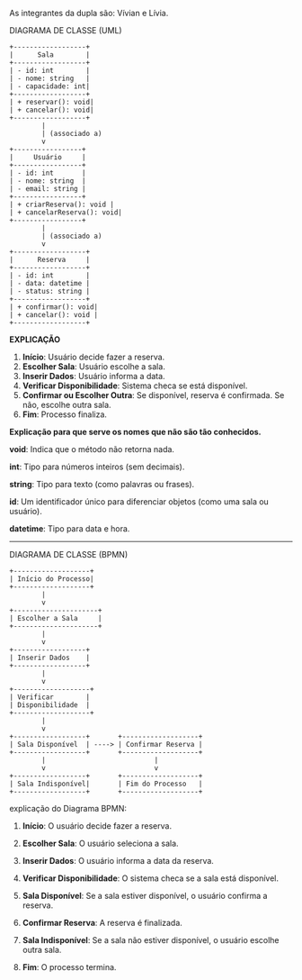 As integrantes da dupla são: Vívian e Lívia.

DIAGRAMA DE CLASSE (UML)
```
+------------------+
|      Sala        |
+------------------+
| - id: int        |
| - nome: string   |
| - capacidade: int|
+------------------+
| + reservar(): void|
| + cancelar(): void|
+------------------+
        |
        | (associado a)
        v
+-----------------+
|     Usuário     |
+-----------------+
| - id: int       |
| - nome: string  |
| - email: string |
+-----------------+
| + criarReserva(): void |
| + cancelarReserva(): void|
+-----------------+
        |
        | (associado a)
        v
+------------------+
|      Reserva     |
+------------------+
| - id: int        |
| - data: datetime |
| - status: string |
+------------------+
| + confirmar(): void|
| + cancelar(): void |
+------------------+
```

**EXPLICAÇÃO**
                     
1. **Início**: Usuário decide fazer a reserva.
2. **Escolher Sala**: Usuário escolhe a sala.
3. **Inserir Dados**: Usuário informa a data.
4. **Verificar Disponibilidade**: Sistema checa se está disponível.
6. **Confirmar ou Escolher Outra**: Se disponível, reserva é confirmada. Se não, escolhe outra sala.
7. **Fim**: Processo finaliza.

**Explicação para que serve os nomes que não são tão conhecidos.**

**void**: Indica que o método não retorna nada.

**int**: Tipo para números inteiros (sem decimais).

**string**: Tipo para texto (como palavras ou frases).

**id**: Um identificador único para diferenciar objetos (como uma sala ou usuário).

**datetime**: Tipo para data e hora.

-------------------------------------------------------------------------------------------------

DIAGRAMA DE CLASSE (BPMN)
```
+-------------------+
| Início do Processo|
+-------------------+
        |
        v
+---------------------+
| Escolher a Sala     |
+---------------------+
        |
        v
+------------------+
| Inserir Dados    |
+------------------+
        |
        v
+-------------------+
| Verificar        |
| Disponibilidade  |
+-------------------+
        |
        v
+------------------+       +-------------------+
| Sala Disponível  | ----> | Confirmar Reserva |
+------------------+       +-------------------+
        |                           |
        v                           v
+------------------+       +-------------------+
| Sala Indisponível|       | Fim do Processo   |
+------------------+       +-------------------+
```


explicação do Diagrama BPMN:

1. **Início**: O usuário decide fazer a reserva.

2. **Escolher Sala**: O usuário seleciona a sala.

3. **Inserir Dados**: O usuário informa a data da reserva.

3. **Verificar Disponibilidade**: O sistema checa se a sala está disponível.

4. **Sala Disponível**: Se a sala estiver disponível, o usuário confirma a reserva.

5. **Confirmar Reserva**: A reserva é finalizada.

6. **Sala Indisponível**: Se a sala não estiver disponível, o usuário escolhe outra sala.

7. **Fim**: O processo termina.

